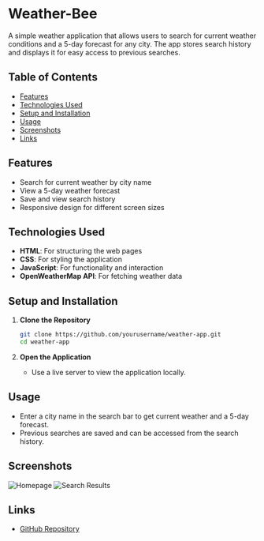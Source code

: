 # Weather-Bee

A simple weather application that allows users to search for current weather conditions and a 5-day forecast for any city. The app stores search history and displays it for easy access to previous searches.

## Table of Contents

- [Features](#features)
- [Technologies Used](#technologies-used)
- [Setup and Installation](#setup-and-installation)
- [Usage](#usage)
- [Screenshots](#screenshots)
- [Links](#links)

## Features

- Search for current weather by city name
- View a 5-day weather forecast
- Save and view search history
- Responsive design for different screen sizes

## Technologies Used

- **HTML**: For structuring the web pages
- **CSS**: For styling the application
- **JavaScript**: For functionality and interaction
- **OpenWeatherMap API**: For fetching weather data

## Setup and Installation

1. **Clone the Repository**

   ```bash
   git clone https://github.com/yourusername/weather-app.git
   cd weather-app
   ```

2. **Open the Application**
   - Use a live server to view the application locally.

## Usage

- Enter a city name in the search bar to get current weather and a 5-day forecast.
- Previous searches are saved and can be accessed from the search history.

## Screenshots

![Homepage](/)
![Search Results](/)

## Links

- [GitHub Repository](https://github.com/yourusername/weather-app)
